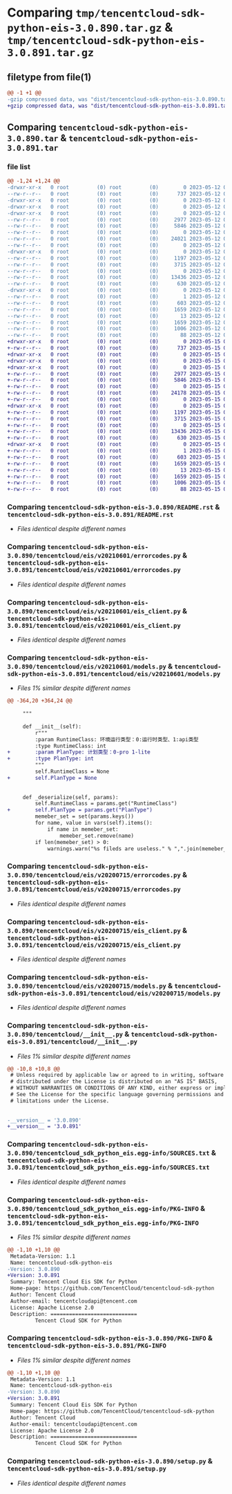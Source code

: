 # Comparing `tmp/tencentcloud-sdk-python-eis-3.0.890.tar.gz` & `tmp/tencentcloud-sdk-python-eis-3.0.891.tar.gz`

## filetype from file(1)

```diff
@@ -1 +1 @@
-gzip compressed data, was "dist/tencentcloud-sdk-python-eis-3.0.890.tar", last modified: Fri May 12 02:10:11 2023, max compression
+gzip compressed data, was "dist/tencentcloud-sdk-python-eis-3.0.891.tar", last modified: Mon May 15 03:27:26 2023, max compression
```

## Comparing `tencentcloud-sdk-python-eis-3.0.890.tar` & `tencentcloud-sdk-python-eis-3.0.891.tar`

### file list

```diff
@@ -1,24 +1,24 @@
-drwxr-xr-x   0 root         (0) root         (0)        0 2023-05-12 02:10:11.000000 tencentcloud-sdk-python-eis-3.0.890/
--rw-r--r--   0 root         (0) root         (0)      737 2023-05-12 02:10:11.000000 tencentcloud-sdk-python-eis-3.0.890/README.rst
-drwxr-xr-x   0 root         (0) root         (0)        0 2023-05-12 02:10:11.000000 tencentcloud-sdk-python-eis-3.0.890/tencentcloud/
-drwxr-xr-x   0 root         (0) root         (0)        0 2023-05-12 02:10:11.000000 tencentcloud-sdk-python-eis-3.0.890/tencentcloud/eis/
-drwxr-xr-x   0 root         (0) root         (0)        0 2023-05-12 02:10:11.000000 tencentcloud-sdk-python-eis-3.0.890/tencentcloud/eis/v20210601/
--rw-r--r--   0 root         (0) root         (0)     2977 2023-05-12 02:10:11.000000 tencentcloud-sdk-python-eis-3.0.890/tencentcloud/eis/v20210601/errorcodes.py
--rw-r--r--   0 root         (0) root         (0)     5846 2023-05-12 02:10:11.000000 tencentcloud-sdk-python-eis-3.0.890/tencentcloud/eis/v20210601/eis_client.py
--rw-r--r--   0 root         (0) root         (0)        0 2023-05-12 02:10:11.000000 tencentcloud-sdk-python-eis-3.0.890/tencentcloud/eis/v20210601/__init__.py
--rw-r--r--   0 root         (0) root         (0)    24021 2023-05-12 02:10:11.000000 tencentcloud-sdk-python-eis-3.0.890/tencentcloud/eis/v20210601/models.py
--rw-r--r--   0 root         (0) root         (0)        0 2023-05-12 02:10:11.000000 tencentcloud-sdk-python-eis-3.0.890/tencentcloud/eis/__init__.py
-drwxr-xr-x   0 root         (0) root         (0)        0 2023-05-12 02:10:11.000000 tencentcloud-sdk-python-eis-3.0.890/tencentcloud/eis/v20200715/
--rw-r--r--   0 root         (0) root         (0)     1197 2023-05-12 02:10:11.000000 tencentcloud-sdk-python-eis-3.0.890/tencentcloud/eis/v20200715/errorcodes.py
--rw-r--r--   0 root         (0) root         (0)     3715 2023-05-12 02:10:11.000000 tencentcloud-sdk-python-eis-3.0.890/tencentcloud/eis/v20200715/eis_client.py
--rw-r--r--   0 root         (0) root         (0)        0 2023-05-12 02:10:11.000000 tencentcloud-sdk-python-eis-3.0.890/tencentcloud/eis/v20200715/__init__.py
--rw-r--r--   0 root         (0) root         (0)    13436 2023-05-12 02:10:11.000000 tencentcloud-sdk-python-eis-3.0.890/tencentcloud/eis/v20200715/models.py
--rw-r--r--   0 root         (0) root         (0)      630 2023-05-12 02:10:11.000000 tencentcloud-sdk-python-eis-3.0.890/tencentcloud/__init__.py
-drwxr-xr-x   0 root         (0) root         (0)        0 2023-05-12 02:10:11.000000 tencentcloud-sdk-python-eis-3.0.890/tencentcloud_sdk_python_eis.egg-info/
--rw-r--r--   0 root         (0) root         (0)        1 2023-05-12 02:10:11.000000 tencentcloud-sdk-python-eis-3.0.890/tencentcloud_sdk_python_eis.egg-info/dependency_links.txt
--rw-r--r--   0 root         (0) root         (0)      603 2023-05-12 02:10:11.000000 tencentcloud-sdk-python-eis-3.0.890/tencentcloud_sdk_python_eis.egg-info/SOURCES.txt
--rw-r--r--   0 root         (0) root         (0)     1659 2023-05-12 02:10:11.000000 tencentcloud-sdk-python-eis-3.0.890/tencentcloud_sdk_python_eis.egg-info/PKG-INFO
--rw-r--r--   0 root         (0) root         (0)       13 2023-05-12 02:10:11.000000 tencentcloud-sdk-python-eis-3.0.890/tencentcloud_sdk_python_eis.egg-info/top_level.txt
--rw-r--r--   0 root         (0) root         (0)     1659 2023-05-12 02:10:11.000000 tencentcloud-sdk-python-eis-3.0.890/PKG-INFO
--rw-r--r--   0 root         (0) root         (0)     1006 2023-05-12 02:10:11.000000 tencentcloud-sdk-python-eis-3.0.890/setup.py
--rw-r--r--   0 root         (0) root         (0)       88 2023-05-12 02:10:11.000000 tencentcloud-sdk-python-eis-3.0.890/setup.cfg
+drwxr-xr-x   0 root         (0) root         (0)        0 2023-05-15 03:27:26.000000 tencentcloud-sdk-python-eis-3.0.891/
+-rw-r--r--   0 root         (0) root         (0)      737 2023-05-15 03:27:26.000000 tencentcloud-sdk-python-eis-3.0.891/README.rst
+drwxr-xr-x   0 root         (0) root         (0)        0 2023-05-15 03:27:26.000000 tencentcloud-sdk-python-eis-3.0.891/tencentcloud/
+drwxr-xr-x   0 root         (0) root         (0)        0 2023-05-15 03:27:26.000000 tencentcloud-sdk-python-eis-3.0.891/tencentcloud/eis/
+drwxr-xr-x   0 root         (0) root         (0)        0 2023-05-15 03:27:26.000000 tencentcloud-sdk-python-eis-3.0.891/tencentcloud/eis/v20210601/
+-rw-r--r--   0 root         (0) root         (0)     2977 2023-05-15 03:27:26.000000 tencentcloud-sdk-python-eis-3.0.891/tencentcloud/eis/v20210601/errorcodes.py
+-rw-r--r--   0 root         (0) root         (0)     5846 2023-05-15 03:27:26.000000 tencentcloud-sdk-python-eis-3.0.891/tencentcloud/eis/v20210601/eis_client.py
+-rw-r--r--   0 root         (0) root         (0)        0 2023-05-15 03:27:26.000000 tencentcloud-sdk-python-eis-3.0.891/tencentcloud/eis/v20210601/__init__.py
+-rw-r--r--   0 root         (0) root         (0)    24178 2023-05-15 03:27:26.000000 tencentcloud-sdk-python-eis-3.0.891/tencentcloud/eis/v20210601/models.py
+-rw-r--r--   0 root         (0) root         (0)        0 2023-05-15 03:27:26.000000 tencentcloud-sdk-python-eis-3.0.891/tencentcloud/eis/__init__.py
+drwxr-xr-x   0 root         (0) root         (0)        0 2023-05-15 03:27:26.000000 tencentcloud-sdk-python-eis-3.0.891/tencentcloud/eis/v20200715/
+-rw-r--r--   0 root         (0) root         (0)     1197 2023-05-15 03:27:26.000000 tencentcloud-sdk-python-eis-3.0.891/tencentcloud/eis/v20200715/errorcodes.py
+-rw-r--r--   0 root         (0) root         (0)     3715 2023-05-15 03:27:26.000000 tencentcloud-sdk-python-eis-3.0.891/tencentcloud/eis/v20200715/eis_client.py
+-rw-r--r--   0 root         (0) root         (0)        0 2023-05-15 03:27:26.000000 tencentcloud-sdk-python-eis-3.0.891/tencentcloud/eis/v20200715/__init__.py
+-rw-r--r--   0 root         (0) root         (0)    13436 2023-05-15 03:27:26.000000 tencentcloud-sdk-python-eis-3.0.891/tencentcloud/eis/v20200715/models.py
+-rw-r--r--   0 root         (0) root         (0)      630 2023-05-15 03:27:26.000000 tencentcloud-sdk-python-eis-3.0.891/tencentcloud/__init__.py
+drwxr-xr-x   0 root         (0) root         (0)        0 2023-05-15 03:27:26.000000 tencentcloud-sdk-python-eis-3.0.891/tencentcloud_sdk_python_eis.egg-info/
+-rw-r--r--   0 root         (0) root         (0)        1 2023-05-15 03:27:26.000000 tencentcloud-sdk-python-eis-3.0.891/tencentcloud_sdk_python_eis.egg-info/dependency_links.txt
+-rw-r--r--   0 root         (0) root         (0)      603 2023-05-15 03:27:26.000000 tencentcloud-sdk-python-eis-3.0.891/tencentcloud_sdk_python_eis.egg-info/SOURCES.txt
+-rw-r--r--   0 root         (0) root         (0)     1659 2023-05-15 03:27:26.000000 tencentcloud-sdk-python-eis-3.0.891/tencentcloud_sdk_python_eis.egg-info/PKG-INFO
+-rw-r--r--   0 root         (0) root         (0)       13 2023-05-15 03:27:26.000000 tencentcloud-sdk-python-eis-3.0.891/tencentcloud_sdk_python_eis.egg-info/top_level.txt
+-rw-r--r--   0 root         (0) root         (0)     1659 2023-05-15 03:27:26.000000 tencentcloud-sdk-python-eis-3.0.891/PKG-INFO
+-rw-r--r--   0 root         (0) root         (0)     1006 2023-05-15 03:27:26.000000 tencentcloud-sdk-python-eis-3.0.891/setup.py
+-rw-r--r--   0 root         (0) root         (0)       88 2023-05-15 03:27:26.000000 tencentcloud-sdk-python-eis-3.0.891/setup.cfg
```

### Comparing `tencentcloud-sdk-python-eis-3.0.890/README.rst` & `tencentcloud-sdk-python-eis-3.0.891/README.rst`

 * *Files identical despite different names*

### Comparing `tencentcloud-sdk-python-eis-3.0.890/tencentcloud/eis/v20210601/errorcodes.py` & `tencentcloud-sdk-python-eis-3.0.891/tencentcloud/eis/v20210601/errorcodes.py`

 * *Files identical despite different names*

### Comparing `tencentcloud-sdk-python-eis-3.0.890/tencentcloud/eis/v20210601/eis_client.py` & `tencentcloud-sdk-python-eis-3.0.891/tencentcloud/eis/v20210601/eis_client.py`

 * *Files identical despite different names*

### Comparing `tencentcloud-sdk-python-eis-3.0.890/tencentcloud/eis/v20210601/models.py` & `tencentcloud-sdk-python-eis-3.0.891/tencentcloud/eis/v20210601/models.py`

 * *Files 1% similar despite different names*

```diff
@@ -364,20 +364,24 @@
 
     """
 
     def __init__(self):
         r"""
         :param RuntimeClass: 环境运行类型：0:运行时类型、1:api类型
         :type RuntimeClass: int
+        :param PlanType: 计划类型：0-pro 1-lite
+        :type PlanType: int
         """
         self.RuntimeClass = None
+        self.PlanType = None
 
 
     def _deserialize(self, params):
         self.RuntimeClass = params.get("RuntimeClass")
+        self.PlanType = params.get("PlanType")
         memeber_set = set(params.keys())
         for name, value in vars(self).items():
             if name in memeber_set:
                 memeber_set.remove(name)
         if len(memeber_set) > 0:
             warnings.warn("%s fileds are useless." % ",".join(memeber_set))
```

### Comparing `tencentcloud-sdk-python-eis-3.0.890/tencentcloud/eis/v20200715/errorcodes.py` & `tencentcloud-sdk-python-eis-3.0.891/tencentcloud/eis/v20200715/errorcodes.py`

 * *Files identical despite different names*

### Comparing `tencentcloud-sdk-python-eis-3.0.890/tencentcloud/eis/v20200715/eis_client.py` & `tencentcloud-sdk-python-eis-3.0.891/tencentcloud/eis/v20200715/eis_client.py`

 * *Files identical despite different names*

### Comparing `tencentcloud-sdk-python-eis-3.0.890/tencentcloud/eis/v20200715/models.py` & `tencentcloud-sdk-python-eis-3.0.891/tencentcloud/eis/v20200715/models.py`

 * *Files identical despite different names*

### Comparing `tencentcloud-sdk-python-eis-3.0.890/tencentcloud/__init__.py` & `tencentcloud-sdk-python-eis-3.0.891/tencentcloud/__init__.py`

 * *Files 1% similar despite different names*

```diff
@@ -10,8 +10,8 @@
 # Unless required by applicable law or agreed to in writing, software
 # distributed under the License is distributed on an "AS IS" BASIS,
 # WITHOUT WARRANTIES OR CONDITIONS OF ANY KIND, either express or implied.
 # See the License for the specific language governing permissions and
 # limitations under the License.
 
 
-__version__ = '3.0.890'
+__version__ = '3.0.891'
```

### Comparing `tencentcloud-sdk-python-eis-3.0.890/tencentcloud_sdk_python_eis.egg-info/SOURCES.txt` & `tencentcloud-sdk-python-eis-3.0.891/tencentcloud_sdk_python_eis.egg-info/SOURCES.txt`

 * *Files identical despite different names*

### Comparing `tencentcloud-sdk-python-eis-3.0.890/tencentcloud_sdk_python_eis.egg-info/PKG-INFO` & `tencentcloud-sdk-python-eis-3.0.891/tencentcloud_sdk_python_eis.egg-info/PKG-INFO`

 * *Files 1% similar despite different names*

```diff
@@ -1,10 +1,10 @@
 Metadata-Version: 1.1
 Name: tencentcloud-sdk-python-eis
-Version: 3.0.890
+Version: 3.0.891
 Summary: Tencent Cloud Eis SDK for Python
 Home-page: https://github.com/TencentCloud/tencentcloud-sdk-python
 Author: Tencent Cloud
 Author-email: tencentcloudapi@tencent.com
 License: Apache License 2.0
 Description: ============================
         Tencent Cloud SDK for Python
```

### Comparing `tencentcloud-sdk-python-eis-3.0.890/PKG-INFO` & `tencentcloud-sdk-python-eis-3.0.891/PKG-INFO`

 * *Files 1% similar despite different names*

```diff
@@ -1,10 +1,10 @@
 Metadata-Version: 1.1
 Name: tencentcloud-sdk-python-eis
-Version: 3.0.890
+Version: 3.0.891
 Summary: Tencent Cloud Eis SDK for Python
 Home-page: https://github.com/TencentCloud/tencentcloud-sdk-python
 Author: Tencent Cloud
 Author-email: tencentcloudapi@tencent.com
 License: Apache License 2.0
 Description: ============================
         Tencent Cloud SDK for Python
```

### Comparing `tencentcloud-sdk-python-eis-3.0.890/setup.py` & `tencentcloud-sdk-python-eis-3.0.891/setup.py`

 * *Files identical despite different names*

